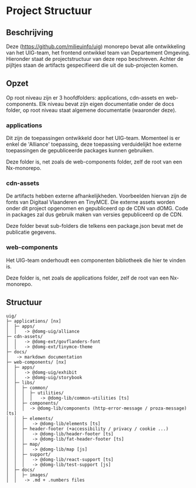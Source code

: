 # Project Structuur

## Beschrijving

Deze (https://github.com/milieuinfo/uig) monorepo bevat alle ontwikkeling van het UIG-team, het frontend ontwikkel
team van Departement Omgeving. Hieronder staat de projectstructuur van deze repo beschreven. Achter de pijltjes
staan de artifacts gespecifieerd die uit de sub-projecten komen.

## Opzet

Op root niveau zijn er 3 hoofdfolders: applications, cdn-assets en web-components. Elk niveau bevat zijn eigen
documentatie onder de docs folder, op root niveau staat algemene documentatie (waaronder deze).

### applications

Dit zijn de toepassingen ontwikkeld door het UIG-team. Momenteel is er enkel de 'Alliance' toepassing, deze toepassing
verduidelijkt hoe externe toepassingen de gepubliceerde packages kunnen gebruiken.

Deze folder is, net zoals de web-components folder, zelf de root van een Nx-monorepo.

### cdn-assets

De artifacts hebben externe afhankelijkheden. Voorbeelden hiervan zijn de fonts van Digitaal Vlaanderen en TinyMCE.
Die externe assets worden onder dit project opgenomen en gepubliceerd op de CDN van dOMG. Code in packages zal dus
gebruik maken van versies gepubliceerd op de CDN.

Deze folder bevat sub-folders die telkens een package.json bevat met de publicatie gegevens.

### web-components

Het UIG-team onderhoudt een componenten bibliotheek die hier te vinden is.

Deze folder is, net zoals de applications folder, zelf de root van een Nx-monorepo.

## Structuur

```
uig/
├─ applications/ [nx]
│  ├─ apps/
│  │   -> @domg-uig/alliance
├─ cdn-assets/
│  │   -> @domg-ext/govflanders-font
│  │   -> @domg-ext/tinymce-theme
├─ docs/
│   -> markdown documentation 
├─ web-components/ [nx]
│  ├─ apps/
│  │   -> @domg-uig/exhibit
│  │   -> @domg-uig/storybook
│  ├─ libs/
│  │  ├─ common/
│  │  │  ├─ utilities/
│  │  │  │   -> @domg-lib/common-utilities [ts]
│  │  ├─ components/
│  │  │  -> @domg-lib/components (http-error-message / proza-message) [ts]
│  │  ├─ elements/
│  │  │   -> @domg-lib/elements [ts]
│  │  ├─ header-footer (+accessibility / privacy / cookie ...)
│  │  │   -> @domg-lib/header-footer [ts]
│  │  │   -> @domg-lib/fat-header-footer [ts]
│  │  ├─ map/
│  │  │   -> @domg-lib/map [js]
│  │  ├─ support/
│  │  │   -> @domg-lib/react-support [ts]
│  │  │   -> @domg-lib/test-support [js]
│  ├─ docs/
│  │  ├─ images/
│  │   -> .md + .numbers files
```

